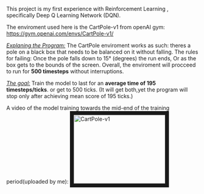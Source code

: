 
This project is my first experience with Reinforcement Learning , specifically Deep Q Learning Network (DQN).

The enviroment used here is the CartPole-v1 from openAI gym: https://gym.openai.com/envs/CartPole-v1/

<i><ins>Explaning the Program:</ins></i>
The CartPole enviroment works as such: theres a pole on a black box that needs to be balanced on it without falling.
The rules for failing: Once the pole falls down to 15° (degrees) the run ends, Or as the box gets to the bounds of the screen.
Overall, the enviroment will procceed to run for <b>500 timesteps</b> without interruptions.

<i><ins>The goal:</ins></i> Train the model to last for an <b>average time of 195 timesteps/ticks</b>. or get to 500 ticks. (It will get both,yet the program
will stop only after achieving mean score of 195 ticks.)

A video of the model training towards the mid-end of the training period(uploaded by me):
<a href="https://www.youtube.com/watch?v=d2ll4P5V14A
" target="_blank"><img src="https://www.youtube.com/watch?v=d2ll4P5V14A/0.jpg" 
alt="CartPole-v1" width="240" height="180" border="10" /></a>
